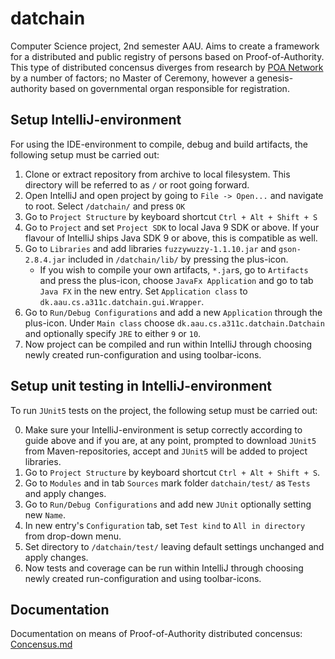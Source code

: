 # datchain
Computer Science project, 2nd semester AAU. Aims to create a framework for a distributed and public registry of persons based on Proof-of-Authority. 
This type of distributed concensus diverges from research by [POA Network](https://github.com/poanetwork) by a number of factors; no Master of Ceremony, however a genesis-authority based on governmental organ responsible for registration. 

## Setup IntelliJ-environment
For using the IDE-environment to compile, debug and build artifacts, the following setup must be carried out:

1. Clone or extract repository from archive to local filesystem. This directory will be referred to as `/` or root going forward.
2. Open IntelliJ and open project by going to `File -> Open...` and navigate to root. Select `/datchain/` and press `OK`
3. Go to `Project Structure` by keyboard shortcut `Ctrl + Alt + Shift + S`
4. Go to `Project` and set `Project SDK` to local Java 9 SDK or above. If your flavour of IntelliJ ships Java SDK 9 or above, this is compatible as well.
5. Go to `Libraries` and add libraries `fuzzywuzzy-1.1.10.jar` and `gson-2.8.4.jar` included in `/datchain/lib/` by pressing the plus-icon.
   - If you wish to compile your own artifacts, `*.jar`s, go to `Artifacts` and press the plus-icon, choose `JavaFx Application` and go to tab `Java FX` in the new entry. Set `Application class` to `dk.aau.cs.a311c.datchain.gui.Wrapper`.
6. Go to `Run/Debug Configurations` and add a new `Application` through the plus-icon. Under `Main class` choose `dk.aau.cs.a311c.datchain.Datchain` and optionally specify `JRE` to either `9` or `10`.
7. Now project can be compiled and run within IntelliJ through choosing newly created run-configuration and using toolbar-icons.

## Setup unit testing in IntelliJ-environment
To run `JUnit5` tests on the project, the following setup must be carried out:

0. Make sure your IntelliJ-environment is setup correctly according to guide above and if you are, at any point, prompted to download `JUnit5` from Maven-repositories, accept and `JUnit5` will be added to project libraries.
1. Go to `Project Structure` by keyboard shortcut `Ctrl + Alt + Shift + S`.
2. Go to `Modules` and in tab `Sources` mark folder `datchain/test/` as `Tests` and apply changes.
3. Go to `Run/Debug Configurations` and add new `JUnit` optionally setting new `Name`.
4. In new entry's `Configuration` tab, set `Test kind` to `All in directory` from drop-down menu.
5. Set directory to `/datchain/test/` leaving default settings unchanged and apply changes.
6. Now tests and coverage can be run within IntelliJ through choosing newly created run-configuration and using toolbar-icons.

## Documentation
Documentation on means of Proof-of-Authority distributed concensus: [Concensus.md](notes/Concensus.md)


